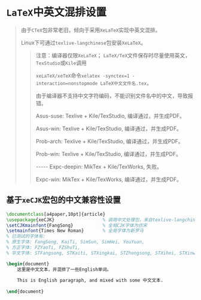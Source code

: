 # `LaTeX`中英文混排设置

> 由于`CTeX`包非常老旧，倾向于采用`XeLaTeX`实现中英文混排。
>
> Linux下可通过`texlive-langchinese`包安装`XeLaTeX`。
>
> > 注意：编译器仅限`XeLaTeX`；
> > `LaTeX/TeX`文件保存时尽量使用英文，`TexStudio`或`Kile`调用
> > 
> > `xeLaTeX/xeTeX`命令`xelatex -synctex=1 -interaction=nonstopmode LaTeX中文文件名.tex`，
> > 
> > 由于编译器不支持中文字符编码，不能识别文件名中的中文，导致报错。
> > 
> > Asus-suse: Texlive + Kile/TexStudio, 编译通过，并生成PDF。
> > 
> > Asus-win: Texlive + Kile/TexStudio, 编译通过，并生成PDF。
> > 
> > Prob-arch: Texlive + Kile/TexStudio, 编译通过，并生成PDF。
> > 
> > Prob-win: Texlive + Kile/TexStudio, 编译通过，并生成PDF。
> > 
> > ----- Expc-deepin: MikTex + Kile/TexWorks, 失败。
> > 
> > Expc-win: MikTex + Kile/TexWorks, 编译通过，并生成PDF。

## 基于`xeCJK`宏包的中文兼容性设置

``` latex
\documentclass[a4paper,10pt]{article}
\usepackage{xeCJK}					% 调用中文处理包，来自texlive-langchinese
\setCJKmainfont{FangSong}			% 全局CJK字体为仿宋
\setmainfont{Times New Roman}		% 全局字体为新罗马
% 已测试的字体有:
% 原生字体: FangSong, KaiTi, SimSun, SimHei, YouYuan, 
% 方正字体: FZYaoTi, FZShuTi, 
% 华文字体: STFangsong, STKaiti, STXingkai, STZhongsong, STXihei, STXinwei, STLiti

\begin{document}
	这里是中文文本，并混排了一些English单词。
	
	This is English paragraph, and mixed with some 中文文本.
	
\end{document}
```

